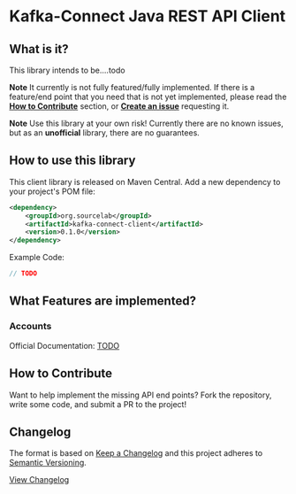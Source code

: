 # Kafka-Connect Java REST API Client

## What is it? 

This library intends to be....todo

**Note** It currently is not fully featured/fully implemented. If there is a feature/end point that you
need that is not yet implemented, please read the **[How to Contribute](#how-to-contribute)** section, or **[Create an issue](#)** 
requesting it. 

**Note** Use this library at your own risk!  Currently there are no known issues, but as an **unofficial** library,
 there are no guarantees.  

## How to use this library

This client library is released on Maven Central.  Add a new dependency to your project's POM file:

```xml
<dependency>
    <groupId>org.sourcelab</groupId>
    <artifactId>kafka-connect-client</artifactId>
    <version>0.1.0</version>
</dependency>
```

Example Code:
```java
// TODO
```

## What Features are implemented?

### Accounts
Official Documentation: [TODO](#)

## How to Contribute 

Want to help implement the missing API end points?  Fork the repository, write some code, and 
submit a PR to the project!

## Changelog

The format is based on [Keep a Changelog](http://keepachangelog.com/)
and this project adheres to [Semantic Versioning](http://semver.org/).

[View Changelog](CHANGELOG.md)



